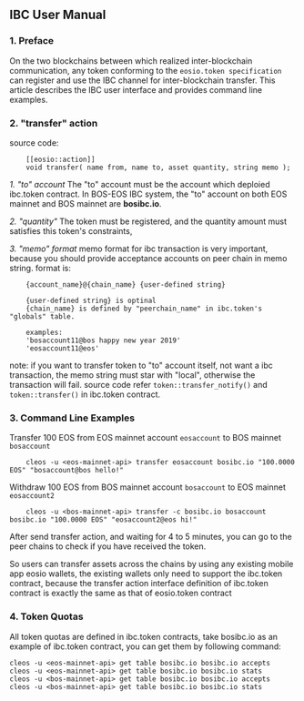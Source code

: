 IBC User Manual
-------

### 1. Preface
On the two blockchains between which realized inter-blockchain communication, 
any token conforming to the `eosio.token specification` can register and use the IBC channel for inter-blockchain transfer.
This article describes the IBC user interface and provides command line examples.


### 2. "transfer" action 
source code:
``` 
    [[eosio::action]]
    void transfer( name from, name to, asset quantity, string memo );
```

*1. "to" account*
The "to" account must be the account which deploied ibc.token contract. In BOS-EOS IBC system, the "to" account on 
both EOS mainnet and BOS mainnet are **bosibc.io**.

*2. "quantity"*
The token must be registered, and the quantity amount must satisfies this token's constraints, 

*3. "memo" format*
memo format for ibc transaction is very important, because you should provide acceptance accounts on peer chain in memo string. format is:
```
    {account_name}@{chain_name} {user-defined string}
 
    {user-defined string} is optinal
    {chain_name} is defined by "peerchain_name" in ibc.token's "globals" table.
    
    examples:
    'bosaccount11@bos happy new year 2019'
    'eosaccount11@eos'
```

note: if you want to transfer token to "to" account itself, not want a ibc transaction, the memo string must star
with "local", otherwise the transaction will fail. source code refer `token::transfer_notify()` and ` token::transfer()`
in ibc.token contract.


### 3. Command Line Examples
Transfer 100 EOS from EOS mainnet account `eosaccount` to BOS mainnet `bosaccount`
```
    cleos -u <eos-mainnet-api> transfer eosaccount bosibc.io "100.0000 EOS" "bosaccount@bos hello!"
```

Withdraw 100 EOS from BOS mainnet account `bosaccount` to EOS mainnet `eosaccount2`
```
    cleos -u <bos-mainnet-api> transfer -c bosibc.io bosaccount bosibc.io "100.0000 EOS" "eosaccount2@eos hi!"
``` 

After send transfer action, and waiting for 4 to 5 minutes, you can go to the peer chains to check if you have received the token.

So users can transfer assets across the chains by using any existing mobile app eosio wallets, 
the existing wallets only need to support the ibc.token contract, because the transfer action interface definition of ibc.token 
contract is exactly the same as that of eosio.token contract


### 4. Token Quotas
All token quotas are defined in ibc.token contracts, take bosibc.io as an example of ibc.token contract, 
you can get them by following command:
``` 
cleos -u <eos-mainnet-api> get table bosibc.io bosibc.io accepts
cleos -u <eos-mainnet-api> get table bosibc.io bosibc.io stats
cleos -u <bos-mainnet-api> get table bosibc.io bosibc.io accepts
cleos -u <bos-mainnet-api> get table bosibc.io bosibc.io stats
```
